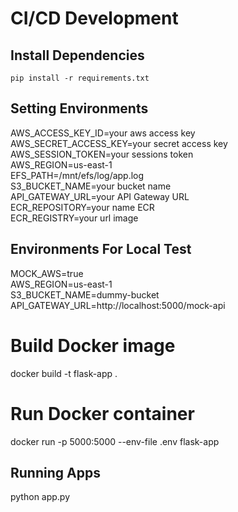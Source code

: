 # CI/CD Development
## Install Dependencies
`pip install -r requirements.txt`

## Setting Environments
AWS_ACCESS_KEY_ID=your aws access key<br/>
AWS_SECRET_ACCESS_KEY=your secret access key<br/>
AWS_SESSION_TOKEN=your sessions token<br/>
AWS_REGION=us-east-1<br/>
EFS_PATH=/mnt/efs/log/app.log<br/>
S3_BUCKET_NAME=your bucket name<br/>
API_GATEWAY_URL=your API Gateway URL<br/>
ECR_REPOSITORY=your name ECR<br/>
ECR_REGISTRY=your url image

## Environments For Local Test
MOCK_AWS=true<br/>
AWS_REGION=us-east-1<br/>
S3_BUCKET_NAME=dummy-bucket<br/>
API_GATEWAY_URL=http://localhost:5000/mock-api<br/>


# Build Docker image
docker build -t flask-app .

# Run Docker container
docker run -p 5000:5000 --env-file .env flask-app


## Running Apps
python app.py
